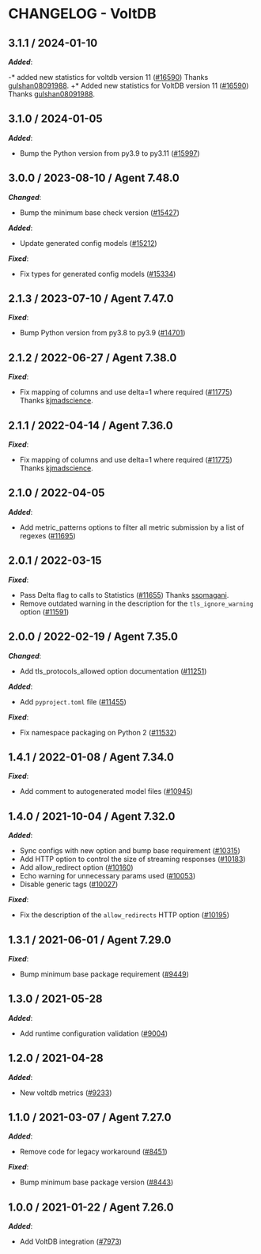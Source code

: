# CHANGELOG - VoltDB

<!-- towncrier release notes start -->

## 3.1.1 / 2024-01-10

***Added***:

-* added new statistics for voltdb version 11 ([#16590](https://github.com/DataDog/integrations-core/pull/16590)) Thanks [gulshan08091988](https://github.com/gulshan08091988).
+* Added new statistics for VoltDB version 11 ([#16590](https://github.com/DataDog/integrations-core/pull/16590)) Thanks [gulshan08091988](https://github.com/gulshan08091988).

## 3.1.0 / 2024-01-05

***Added***:

* Bump the Python version from py3.9 to py3.11 ([#15997](https://github.com/DataDog/integrations-core/pull/15997))

## 3.0.0 / 2023-08-10 / Agent 7.48.0

***Changed***:

* Bump the minimum base check version ([#15427](https://github.com/DataDog/integrations-core/pull/15427))

***Added***:

* Update generated config models ([#15212](https://github.com/DataDog/integrations-core/pull/15212))

***Fixed***:

* Fix types for generated config models ([#15334](https://github.com/DataDog/integrations-core/pull/15334))

## 2.1.3 / 2023-07-10 / Agent 7.47.0

***Fixed***:

* Bump Python version from py3.8 to py3.9 ([#14701](https://github.com/DataDog/integrations-core/pull/14701))

## 2.1.2 / 2022-06-27 / Agent 7.38.0

***Fixed***:

* Fix mapping of columns and use delta=1 where required ([#11775](https://github.com/DataDog/integrations-core/pull/11775)) Thanks [kjmadscience](https://github.com/kjmadscience).

## 2.1.1 / 2022-04-14 / Agent 7.36.0

***Fixed***:

* Fix mapping of columns and use delta=1 where required ([#11775](https://github.com/DataDog/integrations-core/pull/11775)) Thanks [kjmadscience](https://github.com/kjmadscience).

## 2.1.0 / 2022-04-05

***Added***:

* Add metric_patterns options to filter all metric submission by a list of regexes ([#11695](https://github.com/DataDog/integrations-core/pull/11695))

## 2.0.1 / 2022-03-15

***Fixed***:

* Pass Delta flag to calls to Statistics ([#11655](https://github.com/DataDog/integrations-core/pull/11655)) Thanks [ssomagani](https://github.com/ssomagani).
* Remove outdated warning in the description for the `tls_ignore_warning` option ([#11591](https://github.com/DataDog/integrations-core/pull/11591))

## 2.0.0 / 2022-02-19 / Agent 7.35.0

***Changed***:

* Add tls_protocols_allowed option documentation ([#11251](https://github.com/DataDog/integrations-core/pull/11251))

***Added***:

* Add `pyproject.toml` file ([#11455](https://github.com/DataDog/integrations-core/pull/11455))

***Fixed***:

* Fix namespace packaging on Python 2 ([#11532](https://github.com/DataDog/integrations-core/pull/11532))

## 1.4.1 / 2022-01-08 / Agent 7.34.0

***Fixed***:

* Add comment to autogenerated model files ([#10945](https://github.com/DataDog/integrations-core/pull/10945))

## 1.4.0 / 2021-10-04 / Agent 7.32.0

***Added***:

* Sync configs with new option and bump base requirement ([#10315](https://github.com/DataDog/integrations-core/pull/10315))
* Add HTTP option to control the size of streaming responses ([#10183](https://github.com/DataDog/integrations-core/pull/10183))
* Add allow_redirect option ([#10160](https://github.com/DataDog/integrations-core/pull/10160))
* Echo warning for unnecessary params used ([#10053](https://github.com/DataDog/integrations-core/pull/10053))
* Disable generic tags ([#10027](https://github.com/DataDog/integrations-core/pull/10027))

***Fixed***:

* Fix the description of the `allow_redirects` HTTP option ([#10195](https://github.com/DataDog/integrations-core/pull/10195))

## 1.3.1 / 2021-06-01 / Agent 7.29.0

***Fixed***:

* Bump minimum base package requirement ([#9449](https://github.com/DataDog/integrations-core/pull/9449))

## 1.3.0 / 2021-05-28

***Added***:

* Add runtime configuration validation ([#9004](https://github.com/DataDog/integrations-core/pull/9004))

## 1.2.0 / 2021-04-28

***Added***:

* New voltdb metrics ([#9233](https://github.com/DataDog/integrations-core/pull/9233))

## 1.1.0 / 2021-03-07 / Agent 7.27.0

***Added***:

* Remove code for legacy workaround ([#8451](https://github.com/DataDog/integrations-core/pull/8451))

***Fixed***:

* Bump minimum base package version ([#8443](https://github.com/DataDog/integrations-core/pull/8443))

## 1.0.0 / 2021-01-22 / Agent 7.26.0

***Added***:

* Add VoltDB integration ([#7973](https://github.com/DataDog/integrations-core/pull/7973))
